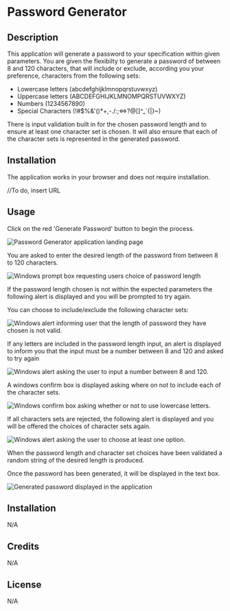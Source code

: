 # Password Generator

## Description

This application will generate a password to your specification within given parameters. You are given the flexibilty to generate a password of between 8 and 120 characters, that will include or exclude, according you your preference, characters from the following sets:

- Lowercase letters (abcdefghijklmnopqrstuvwxyz)
- Uppercase letters (ABCDEFGHIJKLMNOMPQRSTUVWXYZ)
- Numbers (1234567890)
- Special Characters (!#$%&'()*+,-./:;<=>?@[\]^_`{|}~)

There is input validation built in for the chosen password length and to ensure at least one character set is chosen. It will also ensure that each of the character sets is represented in the generated password.

 
## Installation

The application works in your browser and does not require installation.

//To do, insert URL
 
## Usage
 
Click on the red 'Generate Password' button to begin the process.

![Password Generator application landing page](https://user-images.githubusercontent.com/110208272/204976567-dfb3820c-673a-4dbc-9cfb-4c8827ee11d9.png)

You are asked to enter the desired length of the password from between 8 to 120 characters.

![Windows prompt box requesting users choice of password length](https://user-images.githubusercontent.com/110208272/204707700-77a2724f-b4a0-42e6-85f2-9dff9894f230.png)

If the password length chosen is not within the expected parameters the following alert is displayed and you will be prompted to try again.


You can choose to include/exclude the following character sets:
 
![Windows alert informing user that the length of password they have chosen is not valid.](https://user-images.githubusercontent.com/110208272/204710560-5cef44e4-eb3d-4d93-866a-05934b3f6268.png)

 If any letters are included in the password length input, an alert is displayed to inform you that the input must be a number between 8 and 120 and asked to try again
 
 ![Windows alert asking the user to input a number between 8 and 120.](https://user-images.githubusercontent.com/110208272/204710915-40fc77a8-4cb3-479b-ac98-ae5c28d5d62a.png)
 
 A windows confirm box is displayed asking where on not to include each of the character sets.
 
 ![Windows confirm box asking whether or not to use lowercase letters.](https://user-images.githubusercontent.com/110208272/204711252-6296d513-4b8b-4719-b69f-a959d2a6042c.png)
 
If all characters sets are rejected, the following alert is displayed and you will be offered the choices of character sets again.
 
![Windows alert asking the user to choose at least one option.](https://user-images.githubusercontent.com/110208272/204711700-d3af45fd-d014-44b2-98c7-42f3c57bf92c.png)

When the password length and character set choices have been validated a random string of the desired length is produced. 

Once the password has been generated, it will be displayed in the text box.

![Generated password displayed in the application](https://user-images.githubusercontent.com/110208272/204977583-6d54e897-0ee8-4914-befa-9467acb1b84e.png)


## Installation

N/A

## Credits

N/A

## License

N/A


